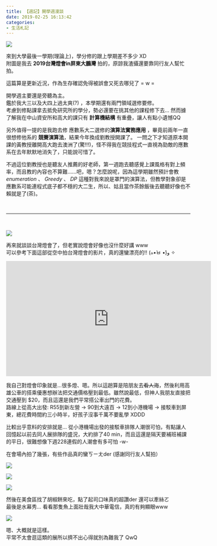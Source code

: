 ```yaml
---
title: 【週記】開學週漫談
date: 2019-02-25 16:13:42
categories: 
- 生活札記
---
```


![](https://imgur.com/Jqz1atE.jpg)

來到大學最後一學期(理論上)，學分修的跟上學期差不多少 XD  
附圖是我去 **2019台灣燈會in屏東大鵬灣** 拍的，原諒我渣攝還要靠同行友人幫忙拍。

這篇算是更新近況，作為生存確認免得被誤會又死去哪兒了 = w =
 <!--more-->

開學週主要還是旁聽為主。  
鑑於我大三以及大四上過太爽(?) ，本學期還有兩門領域選修要修。  
考慮到修點課拿去抵免研究所的學分，勢必還要在挑其他的課程修下去... 然而據了解我在中山資安所和高大的課只有 **計算機結構** 有重疊，讓人有點小遺憾QQ  

另外值得一提的是我跑去修 應數系大二選修的**演算法實務應用** ，畢竟前兩年一直很想修他系的 **競賽演算法**，結果今年換成劉教授開課了。 一問之下才知道原本開課的黃教授離開高大跑去澳洲了(驚!!!)，怪不得我在競技程式一直視為勁敵的應數系在去年默默地消失了，只能說可惜了。

不過這位劉教授也是聽友人推薦的好老師，第一週跑去聽感覺上課風格有對上頻率，而且教的內容也不算難......吧，嗯？怎麼說呢，因為這學期雖然預計會教 _enumeration_ 、 _Greedy_ 、 _DP_ 這種對我來說是罩門的演算法，但教學對象卻是應數系可能連程式底子都不穩的大二生，所以、姑且當作茶餘飯後去聽聽好像也不賴就是了(茶)。

&nbsp;  

---

&nbsp;

![](https://imgur.com/MZConx8.jpg)

再來就談談台灣燈會了，但老實說燈會好像也沒什麼好講 www  
可以參考下面這部從空中拍台灣燈會的影片，真的還蠻漂亮的!! (๑•̀ㅂ •́)و ✧  

<iframe align="middle" width="560" height="315"  src="https://www.youtube.com/embed/1DsVrd6F4RU" frameborder="0" allow="accelerometer; autoplay; encrypted-media; gyroscope; picture-in-picture" allowfullscreen></iframe>

我自己對燈會印象就是...很多燈、嗯。所以這趟算是陪朋友去~~看人海~~，然後利用高雄公車的搭乘優惠想辦法把交通價格壓到最低。雖然說最低，但神人我朋友直接把交通壓到 $20，而且這還是我們平常搭公車出門的花費。  
路線上從高大出發: R55到新左營 → 90到大遠百 → 12到小港機場 → 接駁車到屏東，總花費時間約三小時半，好孩子沒事千萬不要亂學 XDDD  

比較出乎意料的安排就是... 從小港機場出發的接駁車排隊人潮很可怕，有點讓人回憶起以前去同人展排隊的盛況，大約排了40 min，而且這還是隔天要補班補課的平日，很難想像下週228連假的人潮會有多可怕 -w-

在會場內拍了幾張，有些作品真的蠻ㄎㄧㄤder (感謝同行友人幫拍）



![](https://imgur.com/eOoc2Ld.png)

![](https://imgur.com/5s9KAha.png)

![](https://imgur.com/zmamv4l.png)



然後在美食區找了胡椒餅來吃，點了起司口味真的超讚der 還可以牽絲ㄛ  
最後是水幕秀... 看看那隻魚上面壯哉我大中華電信，真的有夠顯眼www

![](https://imgur.com/uw9ki2K.jpg)

嗯、大概就是這樣。  
平常不太會逛這類的展所以擠不出心得就別為難我了 QwQ



